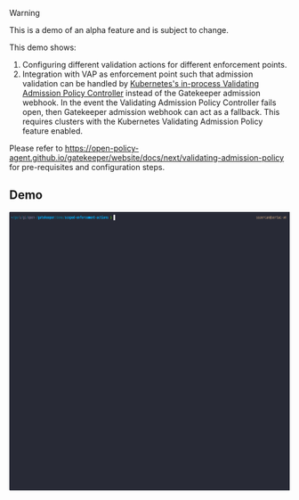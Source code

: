 > [!WARNING]
> This is a demo of an alpha feature and is subject to change.

This demo shows:

1. Configuring different validation actions for different enforcement points.
2. Integration with VAP as enforcement point such that admission validation can be handled by [Kubernetes's in-process Validating Admission Policy Controller](https://kubernetes.io/docs/reference/access-authn-authz/validating-admission-policy/) instead of the Gatekeeper admission webhook. In the event the Validating Admission Policy Controller fails open, then Gatekeeper admission webhook can act as a fallback. This requires clusters with the Kubernetes Validating Admission Policy feature enabled.

Please refer to <https://open-policy-agent.github.io/gatekeeper/website/docs/next/validating-admission-policy> for pre-requisites and configuration steps.

## Demo

<img width= "900" height="500" src="demo.gif" alt="vap demo">
